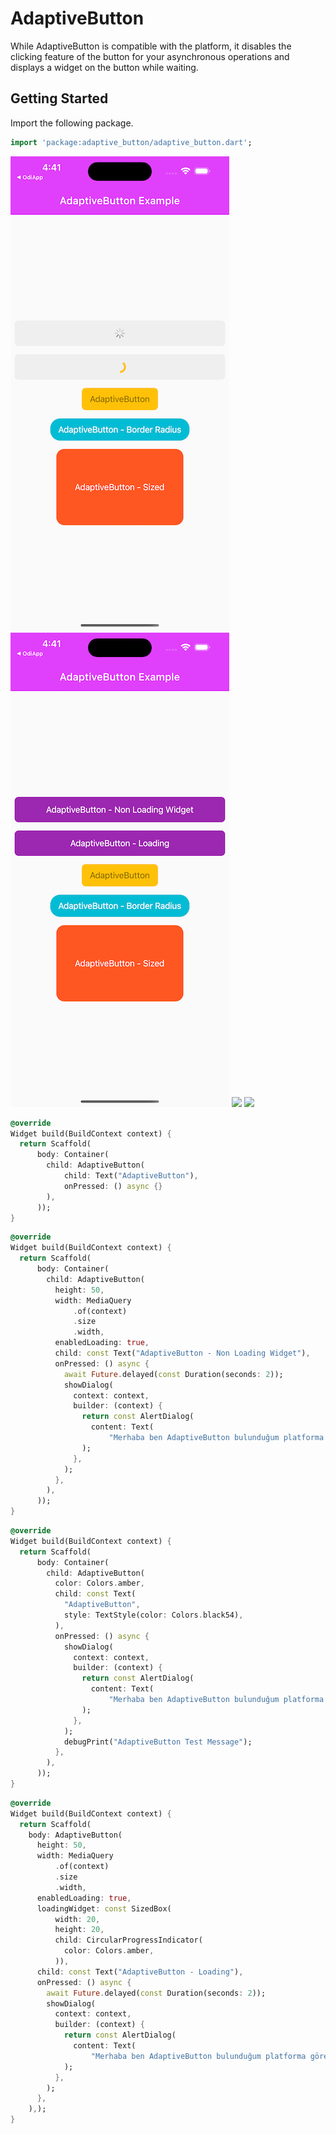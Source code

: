 # AdaptiveButton

While AdaptiveButton is compatible with the platform, it disables the clicking feature of the button
for your asynchronous operations and displays a widget on the button while waiting.

## Getting Started

Import the following package.

```dart
import 'package:adaptive_button/adaptive_button.dart';
```
![](assets/1.png) ![](assets/2.png)
![](https://odiapp.s3.eu-central-1.amazonaws.com/KullaniciDosyalari/127/Fotograflar/12753888523201673272385351176.jpg)
![](https://odiapp.s3.eu-central-1.amazonaws.com/KullaniciDosyalari/127/Fotograflar/12753888523201673272389483845.jpg)

```dart
@override
Widget build(BuildContext context) {
  return Scaffold(
      body: Container(
        child: AdaptiveButton(
            child: Text("AdaptiveButton"),
            onPressed: () async {}
        ),
      ));
}
```

```dart
@override
Widget build(BuildContext context) {
  return Scaffold(
      body: Container(
        child: AdaptiveButton(
          height: 50,
          width: MediaQuery
              .of(context)
              .size
              .width,
          enabledLoading: true,
          child: const Text("AdaptiveButton - Non Loading Widget"),
          onPressed: () async {
            await Future.delayed(const Duration(seconds: 2));
            showDialog(
              context: context,
              builder: (context) {
                return const AlertDialog(
                  content: Text(
                      "Merhaba ben AdaptiveButton bulunduğum platforma göre şekillenirim:)"),
                );
              },
            );
          },
        ),
      ));
}

```

```dart
@override
Widget build(BuildContext context) {
  return Scaffold(
      body: Container(
        child: AdaptiveButton(
          color: Colors.amber,
          child: const Text(
            "AdaptiveButton",
            style: TextStyle(color: Colors.black54),
          ),
          onPressed: () async {
            showDialog(
              context: context,
              builder: (context) {
                return const AlertDialog(
                  content: Text(
                      "Merhaba ben AdaptiveButton bulunduğum platforma göre şekillenirim:)"),
                );
              },
            );
            debugPrint("AdaptiveButton Test Message");
          },
        ),
      ));
}

```

```dart
@override
Widget build(BuildContext context) {
  return Scaffold(
    body: AdaptiveButton(
      height: 50,
      width: MediaQuery
          .of(context)
          .size
          .width,
      enabledLoading: true,
      loadingWidget: const SizedBox(
          width: 20,
          height: 20,
          child: CircularProgressIndicator(
            color: Colors.amber,
          )),
      child: const Text("AdaptiveButton - Loading"),
      onPressed: () async {
        await Future.delayed(const Duration(seconds: 2));
        showDialog(
          context: context,
          builder: (context) {
            return const AlertDialog(
              content: Text(
                  "Merhaba ben AdaptiveButton bulunduğum platforma göre şekillenirim:)"),
            );
          },
        );
      },
    ),);
}

```
